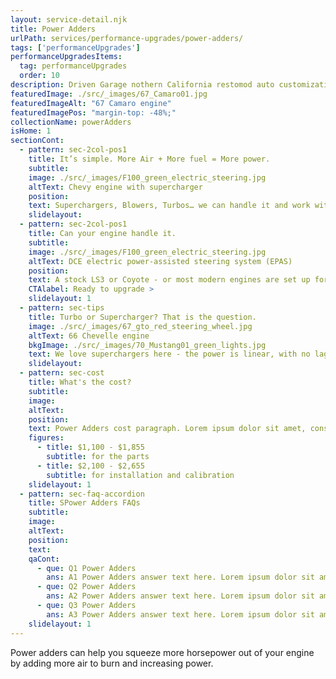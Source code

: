 ```yaml
---
layout: service-detail.njk
title: Power Adders
urlPath: services/performance-upgrades/power-adders/
tags: ['performanceUpgrades']
performanceUpgradesItems:
  tag: performanceUpgrades
  order: 10
description: Driven Garage nothern California restomod auto customization and repair shop
featuredImage: ./src/_images/67_Camaro01.jpg
featuredImageAlt: "67 Camaro engine"
featuredImagePos: "margin-top: -48%;"
collectionName: powerAdders
isHome: 1
sectionCont:
  - pattern: sec-2col-pos1
    title: It’s simple. More Air + More fuel = More power.
    subtitle: 
    image: ./src/_images/F100_green_electric_steering.jpg
    altText: Chevy engine with supercharger
    position: 
    text: Superchargers, Blowers, Turbos… we can handle it and work with many manufacturers of these components to add to your build. If your bottom end is up to it - let’s bolt on some power!
    slidelayout:
  - pattern: sec-2col-pos1
    title: Can your engine handle it.
    subtitle: 
    image: ./src/_images/F100_green_electric_steering.jpg
    altText: DCE electric power-assisted steering system (EPAS)
    position: 
    text: A stock LS3 or Coyote - or most modern engines are set up form the factory for boost - but there are limits.
    CTAlabel: Ready to upgrade >
    slidelayout: 1
  - pattern: sec-tips
    title: Turbo or Supercharger? That is the question.
    image: ./src/_images/67_gto_red_steering_wheel.jpg
    altText: 66 Chevelle engine
    bkgImage: ./src/_images/70_Mustang01_green_lights.jpg
    text: We love superchargers here - the power is linear, with no lag from turbo spool-up. But the turbo vs supercharger question really lies in the engine application - and the goals for the build. Looking for streetable boost? In most cases a supercharger (or blower) fits the bill. Looking for power on the top end? A turbo might be the way to go. There is no right or wrong answer.
    slidelayout:
  - pattern: sec-cost
    title: What's the cost?
    subtitle: 
    image:
    altText:
    position:
    text: Power Adders cost paragraph. Lorem ipsum dolor sit amet, consectetur adipiscing elit. Cras vitae dolor id enim iaculis bibendum. Fusce ut pellentesque erat. Nunc vitae viverra massa. Duis placerat a augue in eleifend. Pellentesque ut neque ex. Ut non nisi ultrices, tincidunt nunc vitae, tincidunt orci. Donec cursus sagittis felis sed tempus. Ut et viverra arcu.
    figures:
      - title: $1,100 - $1,855
        subtitle: for the parts
      - title: $2,100 - $2,655
        subtitle: for installation and calibration
    slidelayout: 1
  - pattern: sec-faq-accordion
    title: SPower Adders FAQs
    subtitle: 
    image: 
    altText: 
    position: 
    text: 
    qaCont:
      - que: Q1 Power Adders
        ans: A1 Power Adders answer text here. Lorem ipsum dolor sit amet, consectetur adipiscing elit. Cras vitae dolor id enim iaculis bibendum. Fusce ut pellentesque erat.
      - que: Q2 Power Adders
        ans: A2 Power Adders answer text here. Lorem ipsum dolor sit amet, consectetur adipiscing elit. Cras vitae dolor id enim iaculis bibendum. Fusce ut pellentesque erat.
      - que: Q3 Power Adders
        ans: A3 Power Adders answer text here. Lorem ipsum dolor sit amet, consectetur adipiscing elit. Cras vitae dolor id enim iaculis bibendum. Fusce ut pellentesque erat.
    slidelayout: 1
---
```


Power adders can help you squeeze more horsepower out of your engine by adding more air to burn and increasing power.